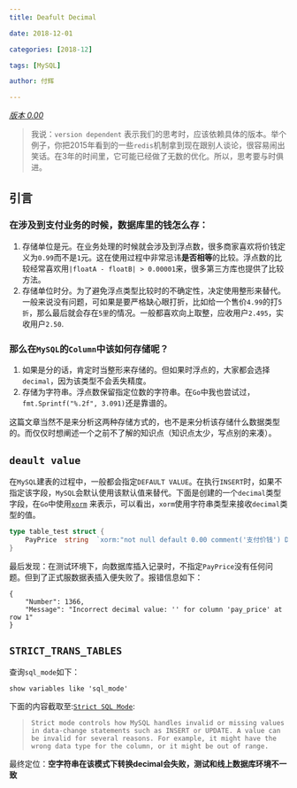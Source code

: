 ```yaml
---
title: Deafult Decimal

date: 2018-12-01

categories: [2018-12]

tags: [MySQL]

author: 付辉

---
```


*<u>版本 0.00</u>*

> 我说：`version dependent` 表示我们的思考时，应该依赖具体的版本。举个例子，你把2015年看到的一些`redis`机制拿到现在跟别人谈论，很容易闹出笑话。在3年的时间里，它可能已经做了无数的优化。所以，思考要与时俱进。

## 引言

### 在涉及到支付业务的时候，数据库里的钱怎么存：

1. 存储单位是元。在业务处理的时候就会涉及到浮点数，很多商家喜欢将价钱定义为`0.99`而不是`1`元。这在使用过程中非常忌讳**是否相等**的比较。浮点数的比较经常喜欢用`|floatA - floatB| > 0.00001`来，很多第三方库也提供了比较方法。
2. 存储单位时分。为了避免浮点类型比较时的不确定性，决定使用整形来替代。一般来说没有问题，可如果是要严格缺心眼打折，比如给一个售价`4.99`的打`5折`，那么最后就会存在`5里`的情况。一般都喜欢向上取整，应收用户`2.495`，实收用户`2.50`.

### 那么在`MySQL`的`Column`中该如何存储呢？

1. 如果是分的话，肯定时当整形来存储的。但如果时浮点的，大家都会选择`decimal`，因为该类型不会丢失精度。
2. 存储为字符串。浮点数保留指定位数的字符串。在`Go`中我也尝试过，`fmt.Sprintf("%.2f", 3.091)`还是靠谱的。

这篇文章当然不是来分析这两种存储方式的，也不是来分析该存储什么数据类型的。而仅仅时想阐述一个之前不了解的知识点（知识点太少，写点别的来凑）。

## `deault value`

在`MySQL`建表的过程中，一般都会指定`DEFAULT VALUE`。在执行`INSERT`时，如果不指定该字段，`MySQL`会默认使用该默认值来替代。下面是创建的一个`decimal`类型字段，在`Go`中使用[`xorm`](https://github.com/go-xorm/xorm) 来表示，可以看出，`xorm`使用字符串类型来接收`decimal`类型的值。

```go
type table_test struct {
    PayPrice  string  `xorm:"not null default 0.00 comment('支付价钱') DECIMAL(10,2)"`
}
```

最后发现：在测试环境下，向数据库插入记录时，不指定`PayPrice`没有任何问题。但到了正式服数据表插入便失败了。报错信息如下：

```
{
    "Number": 1366,
    "Message": "Incorrect decimal value: '' for column 'pay_price' at row 1"
}
```

## `STRICT_TRANS_TABLES`

查询`sql_mode`如下：

```
show variables like 'sql_mode'
```

下面的内容截取至:[`Strict SQL Mode`](https://dev.mysql.com/doc/refman/8.0/en/sql-mode.html#sql-mode-strict):

> `Strict mode controls how MySQL handles invalid or missing values in data-change statements such as INSERT or UPDATE. A value can be invalid for several reasons. For example, it might have the wrong data type for the column, or it might be out of range. `

最终定位：**空字符串在该模式下转换decimal会失败，测试和线上数据库环境不一致**